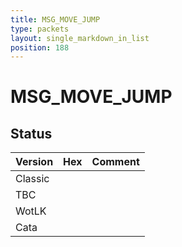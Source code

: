 ```yaml
---
title: MSG_MOVE_JUMP
type: packets
layout: single_markdown_in_list
position: 188
---
```


# MSG_MOVE_JUMP

## Status

Version | Hex | Comment
---------- | ---------- | ---------- 
Classic |  |  
TBC |  |  
WotLK |  |  
Cata |  |  
